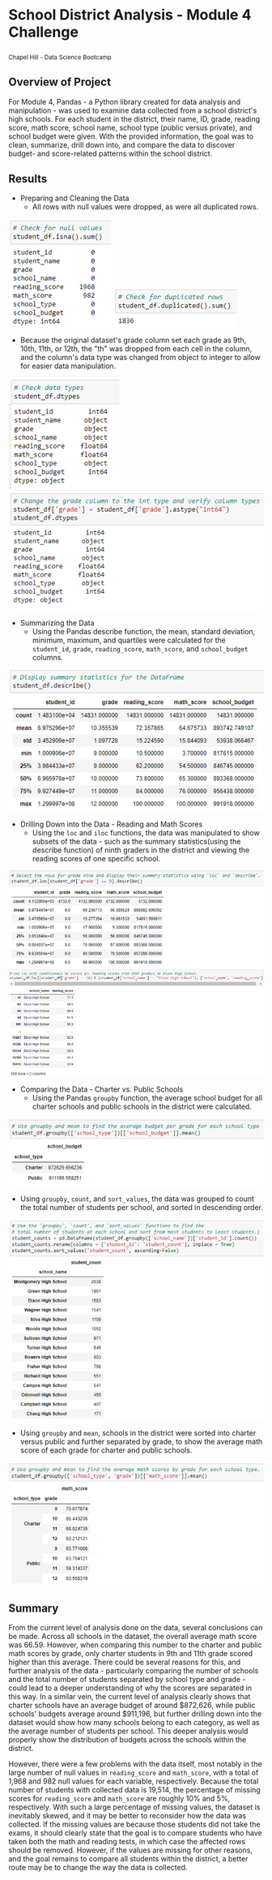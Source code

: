 # School District Analysis - Module 4 Challenge
<sub>Chapel Hill - Data Science Bootcamp</sub>

## Overview of Project
For Module 4, Pandas - a Python library created for data analysis and manipulation - was used to examine data collected from a school district's high schools. For each student in the district, their name, ID, grade, reading score, math score, school name, school type (public versus private), and school budget were given. With the provided information, the goal was to clean, summarize, drill down into, and compare the data to discover budget- and score-related patterns within the school district.

## Results
* Preparing and Cleaning the Data
  * All rows with null values were dropped, as were all duplicated rows.

![Null values in the dataset](/images/sum_null.png)
![Number of duplicated rows](/images/sum_duplicated.png)

  * Because the original dataset's grade column set each grade as 9th, 10th, 11th, or 12th, the "th" was dropped from each cell in the column, and the column's data type was changed from object to integer to allow for easier data manipulation.

![Original data types](/images/dtypes_original.png)
![Modified data types](/images/dtypes_modified.png)

* Summarizing the Data
  * Using the Pandas describe function, the mean, standard deviation, minimum, maximum, and quartiles were calculated for the `student_id`, `grade`, `reading_score`, `math_score`, and `school_budget` columns.

![Summary statistics](/images/describe.png)

* Drilling Down into the Data - Reading and Math Scores
  * Using the `loc` and `iloc` functions, the data was manipulated to show subsets of the data - such as the summary statistics(using the describe function) of ninth graders in the district and viewing the reading scores of one specific school.

![Ninth grade summary statistics](/images/describe_grade9.png)
![Dixon High School's reading scores](/images/dixon_reading.png)

* Comparing the Data - Charter vs. Public Schools
  * Using the Pandas `groupby` function, the average school budget for all charter schools and public schools in the district were calculated.

![Average budget per school type](/images/school_type_budget.png)
  * Using `groupby`, `count`, and `sort_values`, the data was grouped to count the total number of students per school, and sorted in descending order.

![Student count per school](/images/student_count.png)
  * Using `groupby` and `mean`, schools in the district were sorted into charter versus public and further separated by grade, to show the average math score of each grade for charter and public schools.

![Charter and public math scores by grade](/images/school_type_grade_math_score.png)

## Summary
From the current level of analysis done on the data, several conclusions can be made. Across all schools in the dataset, the overall average math score was 66.59. However, when comparing this number to the charter and public math scores by grade, only charter students in 9th and 11th grade scored higher than this average. There could be several reasons for this, and further analysis of the data - particularly comparing the number of schools and the total number of students separated by school type and grade - could lead to a deeper understanding of why the scores are separated in this way. In a similar vein, the current level of analysis clearly shows that charter schools have an average budget of around $872,626, while public schools' budgets average around $911,196, but further drilling down into the dataset would show how many schools belong to each category, as well as the average number of students per school. This deeper analysis would properly show the distribution of budgets across the schools within the district.

However, there were a few problems with the data itself, most notably in the large number of null values in `reading_score` and `math_score`, with a total of 1,968 and 982 null values for each variable, respectively. Because the total number of students with collected data is 19,514, the percentage of missing scores for `reading_score` and `math_score` are roughly 10% and 5%, respectively. With such a large percentage of missing values, the dataset is inevitably skewed, and it may be better to reconsider how the data was collected. If the missing values are because those students did not take the exams, it should clearly state that the goal is to compare students who have taken both the math and reading tests, in which case the affected rows should be removed. However, if the values are missing for other reasons, and the goal remains to compare all students within the district, a better route may be to change the way the data is collected.
